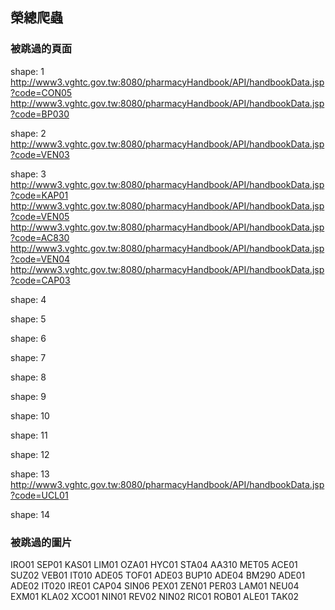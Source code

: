 ## 榮總爬蟲
### 被跳過的頁面
shape:  1
http://www3.vghtc.gov.tw:8080/pharmacyHandbook/API/handbookData.jsp?code=CON05
http://www3.vghtc.gov.tw:8080/pharmacyHandbook/API/handbookData.jsp?code=BP030

shape:  2
http://www3.vghtc.gov.tw:8080/pharmacyHandbook/API/handbookData.jsp?code=VEN03

shape:  3
http://www3.vghtc.gov.tw:8080/pharmacyHandbook/API/handbookData.jsp?code=KAP01
http://www3.vghtc.gov.tw:8080/pharmacyHandbook/API/handbookData.jsp?code=VEN05
http://www3.vghtc.gov.tw:8080/pharmacyHandbook/API/handbookData.jsp?code=AC830
http://www3.vghtc.gov.tw:8080/pharmacyHandbook/API/handbookData.jsp?code=VEN04
http://www3.vghtc.gov.tw:8080/pharmacyHandbook/API/handbookData.jsp?code=CAP03

shape:  4

shape:  5

shape:  6

shape:  7

shape:  8

shape:  9

shape:  10

shape:  11

shape:  12

shape:  13
http://www3.vghtc.gov.tw:8080/pharmacyHandbook/API/handbookData.jsp?code=UCL01

shape:  14

### 被跳過的圖片
IRO01
SEP01
KAS01
LIM01
OZA01
HYC01
STA04
AA310
MET05
ACE01
SUZ02
VEB01
IT010
ADE05
TOF01
ADE03
BUP10
ADE04
BM290
ADE01
ADE02
IT020
IRE01
CAP04
SIN06
PEX01
ZEN01
PER03
LAM01
NEU04
EXM01
KLA02
XCO01
NIN01
REV02
NIN02
RIC01
ROB01
ALE01
TAK02

